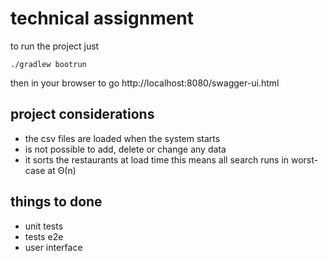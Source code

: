 # technical assignment

to run the project just

```
./gradlew bootrun
```

then in your browser to go
http://localhost:8080/swagger-ui.html

## project considerations
* the csv files are loaded when the system starts
* is not possible to add, delete or change any data
* it sorts the restaurants at load time this means all search runs in worst-case at Θ(n)

## things to done
* unit tests
* tests e2e
* user interface

